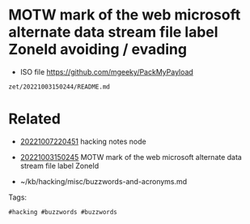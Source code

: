 # MOTW mark of the web microsoft alternate data stream file label ZoneId avoiding / evading
- ISO file https://github.com/mgeeky/PackMyPayload

` zet/20221003150244/README.md `

# Related

- [20221007220451](/zet/20221007220451/README.md) hacking notes node

- [20221003150245](/zet/20221003150245/README.md) MOTW mark of the web microsoft alternate data stream file label ZoneId
- ~/kb/hacking/misc/buzzwords-and-acronyms.md

Tags:

    #hacking #buzzwords #buzzwords 
